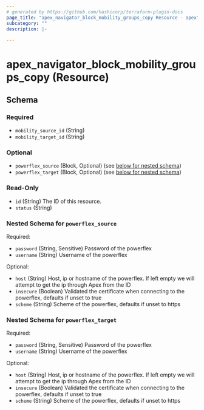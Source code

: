 ```yaml
---
# generated by https://github.com/hashicorp/terraform-plugin-docs
page_title: "apex_navigator_block_mobility_groups_copy Resource - apex"
subcategory: ""
description: |-
  
---
```


# apex_navigator_block_mobility_groups_copy (Resource)





<!-- schema generated by tfplugindocs -->
## Schema

### Required

- `mobility_source_id` (String)
- `mobility_target_id` (String)

### Optional

- `powerflex_source` (Block, Optional) (see [below for nested schema](#nestedblock--powerflex_source))
- `powerflex_target` (Block, Optional) (see [below for nested schema](#nestedblock--powerflex_target))

### Read-Only

- `id` (String) The ID of this resource.
- `status` (String)

<a id="nestedblock--powerflex_source"></a>
### Nested Schema for `powerflex_source`

Required:

- `password` (String, Sensitive) Password of the powerflex
- `username` (String) Username of the powerflex

Optional:

- `host` (String) Host, ip or hostname of the powerflex. If left empty we will attempt to get the ip through Apex from the ID
- `insecure` (Boolean) Validated the certificate when connecting to the powerflex, defaults if unset to true
- `scheme` (String) Scheme of the powerflex, defaults if unset to https


<a id="nestedblock--powerflex_target"></a>
### Nested Schema for `powerflex_target`

Required:

- `password` (String, Sensitive) Password of the powerflex
- `username` (String) Username of the powerflex

Optional:

- `host` (String) Host, ip or hostname of the powerflex. If left empty we will attempt to get the ip through Apex from the ID
- `insecure` (Boolean) Validated the certificate when connecting to the powerflex, defaults if unset to true
- `scheme` (String) Scheme of the powerflex, defaults if unset to https
